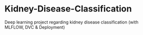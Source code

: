 # Kidney-Disease-Classification
Deep learning project regarding kidney disease classification (with MLFLOW, DVC &amp; Deployment)

